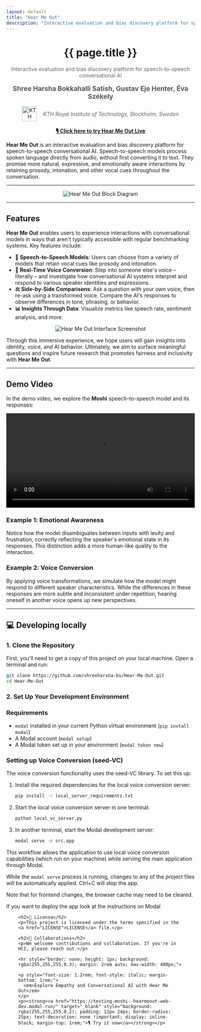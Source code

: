 ```yaml
---
layout: default
title: "Hear Me Out"
description: "Interactive evaluation and bias discovery platform for speech-to-speech conversational AI"
---
```


<div align="center">
  <h1>{{ page.title }}</h1>
  <p style="color: #666; margin: 0.5rem 0;">Interactive evaluation and bias discovery platform for speech-to-speech conversational AI</p>
  
  <!-- Authors -->
  <p style="color: #555; font-size: 1.1rem; margin: 1rem 0;">
    <strong>Shree Harsha Bokkahalli Satish, Gustav Eje Henter, Éva Székely</strong>
  </p>
  
  <!-- Affiliation with KTH Logo -->
  <div style="display: flex; align-items: center; justify-content: center; gap: 1rem; margin: 1rem 0;">
    <img src="{{ '/assets/KTH_Logo.jpg' | relative_url }}" alt="KTH Royal Institute of Technology" style="height: 40px; width: auto;">
    <p style="color: #666; margin: 0; font-style: italic;">KTH Royal Institute of Technology, Stockholm, Sweden</p>
  </div>
  
  <p><strong><a href="https://testing-moshi--hearmeout-web-dev.modal.run/" target="_blank">🎙️ Click here to try Hear Me Out Live</a></strong></p>
</div>

**Hear Me Out** is an interactive evaluation and bias discovery platform for speech-to-speech conversational AI. Speech-to-speech models process spoken language directly from audio, without first converting it to text. They promise more natural, expressive, and emotionally aware interactions by retaining prosody, intonation, and other vocal cues throughout the conversation.

---

<div align="center">
  <img src="https://github.com/user-attachments/assets/b282ad4a-354f-4452-ada2-59fafae65629" alt="Hear Me Out Block Diagram" style="max-width: 65%; height: auto;">
</div>

---

## **Features**

**Hear Me Out** enables users to experience interactions with conversational models in ways that aren't typically accessible with regular benchmarking systems. Key features include:

- **🎤 Speech-to-Speech Models**: Users can choose from a variety of models that retain vocal cues like prosody and intonation.
- **🔄 Real-Time Voice Conversion**: Step into someone else's voice – literally – and investigate how conversational AI systems interpret and respond to various speaker identities and expressions.
- **⚖️ Side-by-Side Comparisons**: Ask a question with your own voice, then re-ask using a transformed voice. Compare the AI's responses to observe differences in tone, phrasing, or behavior.
- **📊 Insights Through Data**: Visualize metrics like speech rate, sentiment analysis, and more.

<div align="center">
  <img src="https://github.com/user-attachments/assets/42c5cd60-0fe1-4e58-b198-ff12698e3b3a" alt="Hear Me Out Interface Screenshot" style="max-width: 65%; height: auto;">
</div>

Through this immersive experience, we hope users will gain insights into identity, voice, and AI behavior. Ultimately, we aim to surface meaningful questions and inspire future research that promotes fairness and inclusivity with **Hear Me Out**.

---

## **Demo Video**

In the demo video, we explore the **Moshi** speech-to-speech model and its responses:

<div align="center">
  <video controls width="100%" style="max-width: 640px;">
    <source src="{{ '/assets/IS_st_KTH_Hear-Me-Out-4th_draft.mp4' | relative_url }}" type="video/mp4">
    Your browser does not support the video tag.
  </video>
</div>

### Example 1: Emotional Awareness

Notice how the model disambiguates between inputs with levity and frustration, correctly reflecting the speaker's emotional state in its responses. This distinction adds a more human-like quality to the interaction.

### Example 2: Voice Conversion

By applying voice transformations, we simulate how the model might respond to different speaker characteristics. While the differences in these responses are more subtle and inconsistent under repetition, hearing oneself in another voice opens up new perspectives.

---

## 💻 **Developing locally**

### 1. Clone the Repository

First, you'll need to get a copy of this project on your local machine. Open a terminal and run:

```bash
git clone https://github.com/shreeharsha-bs/Hear-Me-Out.git
cd Hear-Me-Out
```

### 2. Set Up Your Development Environment

### Requirements

- `modal` installed in your current Python virtual environment (`pip install modal`)
- A Modal account (`modal setup`)
- A Modal token set up in your environment (`modal token new`)

### Setting up Voice Conversion (seed-VC)

The voice conversion functionality uses the seed-VC library. To set this up:

1. Install the required dependencies for the local voice conversion server:

   ```bash
   pip install -r local_server_requirements.txt
   ```

2. Start the local voice conversion server in one terminal:

   ```bash
   python local_vc_server.py
   ```

3. In another terminal, start the Modal development server:

   ```bash
   modal serve -m src.app
   ```

This workflow allows the application to use local voice conversion capabilities (which run on your machine) while serving the main application through Modal.

While the `modal serve` process is running, changes to any of the project files will be automatically applied. Ctrl+C will stop the app.

Note that for frontend changes, the browser cache may need to be cleared.

If you want to deploy the app look at the instructions on Modal


<div class="bottom-section">
  <div style="max-width: 1400px; margin: 0 auto; padding: 0 2rem;">
    
    <h2>📄 License</h2>
    <p>This project is licensed under the terms specified in the <a href="LICENSE">LICENSE</a> file.</p>

    <h2>🤝 Collaborations</h2>
    <p>We welcome contributions and collaboration. If you're in HCI, please reach out.</p>
    
    <hr style="border: none; height: 1px; background: rgba(255,255,255,0.3); margin: 2rem auto; max-width: 400px;">
    
    <p style="font-size: 1.2rem; font-style: italic; margin-bottom: 1rem;">
      <em>Explore Empathy and Conversational AI with Hear Me Out</em>
    </p>
    <p><strong><a href="https://testing-moshi--hearmeout-web-dev.modal.run/" target="_blank" style="background: rgba(255,255,255,0.2); padding: 12px 24px; border-radius: 25px; text-decoration: none !important; display: inline-block; margin-top: 1rem;">🎙️ Try it now</a></strong></p>
    
  </div>
</div>
